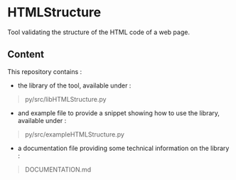 # HTMLStructure
Tool validating the structure of the HTML code of a web page.

## Content
This repository contains :
- the library of the tool, available under :
> py/src/libHTMLStructure.py

- and example file to provide a snippet showing how to use the library, available under :
> py/src/exampleHTMLStructure.py

- a documentation file providing some technical information on the library :
> DOCUMENTATION.md